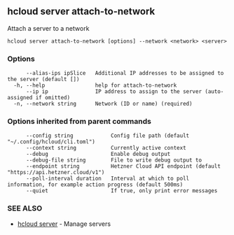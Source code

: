 ## hcloud server attach-to-network

Attach a server to a network

```
hcloud server attach-to-network [options] --network <network> <server>
```

### Options

```
      --alias-ips ipSlice   Additional IP addresses to be assigned to the server (default [])
  -h, --help                help for attach-to-network
      --ip ip               IP address to assign to the server (auto-assigned if omitted)
  -n, --network string      Network (ID or name) (required)
```

### Options inherited from parent commands

```
      --config string            Config file path (default "~/.config/hcloud/cli.toml")
      --context string           Currently active context
      --debug                    Enable debug output
      --debug-file string        File to write debug output to
      --endpoint string          Hetzner Cloud API endpoint (default "https://api.hetzner.cloud/v1")
      --poll-interval duration   Interval at which to poll information, for example action progress (default 500ms)
      --quiet                    If true, only print error messages
```

### SEE ALSO

* [hcloud server](hcloud_server.md)	 - Manage servers
